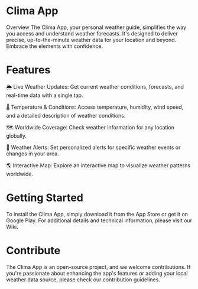 # Clima App

Overview
The Clima App, your personal weather guide, simplifies the way you access and understand weather forecasts. It's designed to deliver precise, up-to-the-minute weather data for your location and beyond. Embrace the elements with confidence.

# Features
🌦️ Live Weather Updates: Get current weather conditions, forecasts, and real-time data with a single tap.

🌡️ Temperature & Conditions: Access temperature, humidity, wind speed, and a detailed description of weather conditions.

🗺️ Worldwide Coverage: Check weather information for any location globally.

🔔 Weather Alerts: Set personalized alerts for specific weather events or changes in your area.

🌎 Interactive Map: Explore an interactive map to visualize weather patterns worldwide.

# Getting Started
To install the Clima App, simply download it from the App Store or get it on Google Play. For additional details and technical information, please visit our Wiki.

# Contribute
The Clima App is an open-source project, and we welcome contributions. If you're passionate about enhancing the app's features or adding your local weather data source, please check our contribution guidelines.
